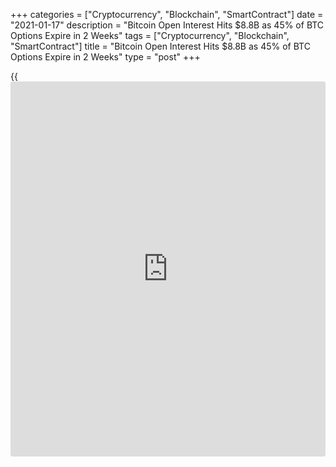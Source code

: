 +++
categories = ["Cryptocurrency", "Blockchain", "SmartContract"]
date = "2021-01-17"
description = "Bitcoin Open Interest Hits $8.8B as 45% of BTC Options Expire in 2 Weeks"
tags = ["Cryptocurrency", "Blockchain", "SmartContract"]
title = "Bitcoin Open Interest Hits $8.8B as 45% of BTC Options Expire in 2 Weeks"
type = "post"
+++

{{<iframe id="large-banner" src="https://www.bounty.group/#slide=9.0" width="100%" height="600" scrolling="no" style="border: 0px solid rgb(216, 221, 230); border-radius: 3px;">}}

Over the past two months the open interest on Bitcoin [options](https://www.fixpro.org/post/options-liquidity/) has held
reasonably steady even as the figure increased by 118% to reach $8.4
billion as (BTC) price rose to a new all-time high. The result of
Bitcoin’s price appreciation and the rising open interest on BTC [options](https://www.fixpro.org/post/options-liquidity/)
has resulted in a historic $3.8 billion expiry set for Jan. 29.

![Bitcoin open interest hits $8.8B as 45% of BTC [options](https://www.fixpro.org/post/options-liquidity/) expire in 2
weeks][1]

To understand the potential impact of such a large expiry, [investor](https://www.fintechee.com/tutorial-for-forex-trading/investor-mode/)s
should compare it to the volumes seen at spot exchanges. Although some
data [aggregator](https://www.fintechee.com/features/price-aggregator/)s display over $50 billion to $100 billion in [daily](https://www.fintecher.org/2020/03/03/forex-trading-daily-strategy/)
Bitcoin volume, a 2019 report authored by Bitwise Asset Management found
that many exchanges employ a variety of questionable techniques to
inflate trading volumes.

This is why when analyzing exchange volume, it’s better to source the
figure from trusted data [aggregator](https://www.fintechee.com/features/price-aggregator/)s instead of relying on the data
provided by the biggest exchanges.

As the above data indicates, BTC’s spot volume at exchanges averaged $12
billion over the past 30 days, a 215% increase from the previous month.
This means the upcoming $3.8 billion expiry translates to 35% of spot
BTC [daily](https://www.fintecher.org/2020/03/03/forex-trading-daily-strategy/) average volume.

Exchanges offer monthly expiries, although some also hold weekly [options](https://www.fixpro.org/post/options-liquidity/)
for short-term contracts. Dec. 25, 2020 had the largest expiry on record
as $2.4 billion worth of option contracts expired. This figure
represented 31% of all open interest and shows how [options](https://www.fixpro.org/post/options-liquidity/) are usually
spread out throughout the year.

Data from Genesis Volatility shows that Deribit’s expiry [calendar](https://www.fintechee.com/web-trader/) for
Jan. 29 holds 94,060 BTC. That unusual concentration translates to 45%
of its contracts set to expire in twelve days. A similar effect holds at
the remaining exchanges, although Deribit has an 85% market share
overall.

It is worth noting that not every option will trade at expiry as some of
those strikes now sound unreasonable, especially considering there are
less than two weeks left.

The bullish $46,000 call [options](https://www.fixpro.org/post/options-liquidity/) and above are now deemed worthless and
the same has happened to the bearish put [options](https://www.fixpro.org/post/options-liquidity/) below $28,000, as 68%
of them are now effectively worthless. This means that only 39% of the
$3.8 billion set to expire on Jan. 29 are worth exploring.

Analyzing open interest provides data from trades that have alreadyd
passed, whereas the skew indicator monitors [options](https://www.fixpro.org/post/options-liquidity/) in real time. This
gauge is even more relevant as BTC was trading below $25,000 just thirty
days ago. Therefore, the open interest near that level does not indicate
bearishness.

When analyzing [options](https://www.fixpro.org/post/options-liquidity/), the 30% to 20% delta skew is the single most
relevant gauge. This indicator compares call (buy) and put (sell)
[options](https://www.fixpro.org/post/options-liquidity/) side-by-side. A 10% delta skew indicates that call [options](https://www.fixpro.org/post/options-liquidity/) are
trading at a premium to the more bearish/neutral put [options](https://www.fixpro.org/post/options-liquidity/). On the
other hand, a negative skew translates to a higher cost of downside
protection and is a signal that traders are bearish. While a $3.8
billion [options](https://www.fixpro.org/post/options-liquidity/) expiry is spine tingling, nearly 60% of the [options](https://www.fixpro.org/post/options-liquidity/) are
already deemed worthless. As for the remaining open interest, bulls are
mainly in control because the recent price hike to a new all-time high
obliterated most of the bearish [options](https://www.fixpro.org/post/options-liquidity/). With the expiry moving closer,
a growing number of put [options](https://www.fixpro.org/post/options-liquidity/) will lose their value if BTC remains
above the $30,000 to $32,000 range.

_Source:[FXPro][2]_

   1. /files/downloads/3/6/c/36cf36902f1fdca9c86004d541fc0ccf_58fabe616c5c1a928611fc487e0f1222.png
   2. /geturl/index/127cecfa2d20be89ca7ba4c77ff88444d9b2686e/